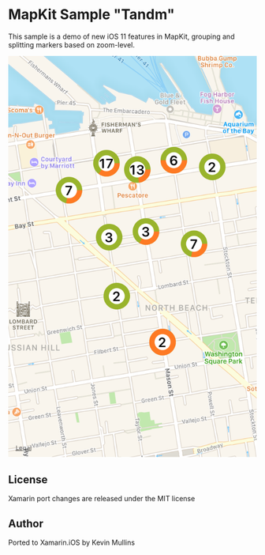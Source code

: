 MapKit Sample "Tandm"
============

This sample is a demo of new iOS 11 features in MapKit, grouping and splitting markers based on zoom-level.

![map zoomed out](Screenshots/01-zoomed-out.png)


License
-------

Xamarin port changes are released under the MIT license

Author
------

Ported to Xamarin.iOS by Kevin Mullins
